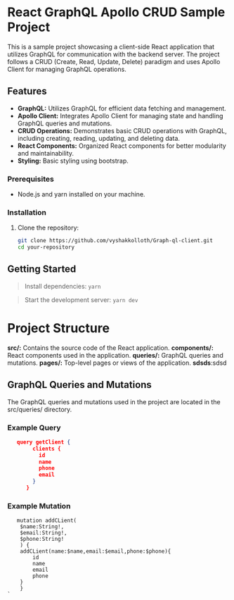 # React GraphQL Apollo CRUD Sample Project

This is a sample project showcasing a client-side React application that utilizes GraphQL for communication with the backend server. The project follows a CRUD (Create, Read, Update, Delete) paradigm and uses Apollo Client for managing GraphQL operations.

## Features

- **GraphQL:** Utilizes GraphQL for efficient data fetching and management.
- **Apollo Client:** Integrates Apollo Client for managing state and handling GraphQL queries and mutations.
- **CRUD Operations:** Demonstrates basic CRUD operations with GraphQL, including creating, reading, updating, and deleting data.
- **React Components:** Organized React components for better modularity and maintainability.
- **Styling:** Basic styling using bootstrap.


### Prerequisites

- Node.js and yarn installed on your machine.

### Installation

1. Clone the repository:

   ```bash
   git clone https://github.com/vyshakkolloth/Graph-ql-client.git
   cd your-repository

## Getting Started
>Install dependencies:
`yarn`



> Start the development server:
`yarn dev`

# Project Structure
**src/:** Contains the source code of the React application.
**components/:** React components used in the application.
**queries/:** GraphQL queries and mutations.
**pages/:** Top-level pages or views of the application.
**sdsds**:sdsd

## GraphQL Queries and Mutations
The GraphQL queries and mutations used in the project are located in the src/queries/ directory.
### Example Query
```json
   query getClient {
        clients {
          id
          name
          phone
          email
        }
      }
```
### Example Mutation
``` 
   mutation addCLient(
    $name:String!,
    $email:String!,
    $phone:String!
    ) {
    addCLient(name:$name,email:$email,phone:$phone){
        id
        name
        email
        phone
    }
    }
`
```